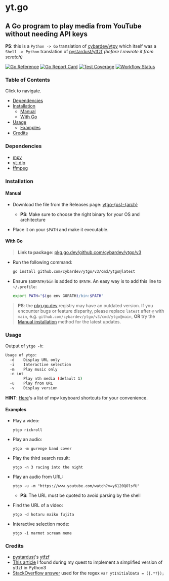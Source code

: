 # yt.go

## A Go program to play media from YouTube without needing API keys

**PS**: this is a `Python -> Go` translation of [cybardev/ytpy][ytpy] which itself was a `Shell -> Python` translation of [pystardust/ytfzf][ytfzf] _(before I rewrote it from scratch)_

[![Go Reference][reference_badge]][reference_link]
[![Go Report Card][go_report_badge]][go_report_link]
[![Test Coverage][coveralls_badge]][coveralls_link]
[![Workflow Status][workflows_badge]][workflows_link]

### Table of Contents

Click to navigate.

-   [Dependencies](#dependencies)
-   [Installation](#installation)
    -   [Manual](#manual)
    -   [With Go](#with-go)
-   [Usage](#usage)
    -   [Examples](#examples)
-   [Credits](#credits)

### Dependencies

-   [mpv][mpv]
-   [yt-dlp][ytdl]
-   [ffmpeg][ffmpeg]

### Installation

#### Manual

-   Download the file from the Releases page: [ytgo-{os}-{arch}][release]

    -   **PS**: Make sure to choose the right binary for your OS and architecture

-   Place it on your `$PATH` and make it executable.

#### With Go

> **Link to package**: [pkg.go.dev/github.com/cybardev/ytgo/v3][gopkg]

-   Run the following command:

    ```sh
    go install github.com/cybardev/ytgo/v3/cmd/ytgo@latest
    ```

-   Ensure `$GOPATH/bin` is added to `$PATH`. An easy way is to add this line to `~/.profile`:

    ```sh
    export PATH="$(go env GOPATH)/bin:$PATH"
    ```

> **PS**: the [pkg.go.dev][gopkg] registry may have an outdated version. If you encounter bugs or feature disparity, please replace `latest` after `@` with `main`, e.g. `github.com/cybardev/ytgo/v3/cmd/ytgo@main`, **OR** try the [Manual installation](#manual) method for the latest updates.

### Usage

Output of `ytgo -h`:

```sh
Usage of ytgo:
  -d	Display URL only
  -i	Interactive selection
  -m	Play music only
  -n int
    	Play nth media (default 1)
  -u	Play from URL
  -v	Display version
```

**HINT**: [Here][mpv_hotkeys]'s a list of mpv keyboard shortcuts for your convenience.

#### Examples

-   Play a video:

    `ytgo rickroll`

-   Play an audio:

    `ytgo -m gurenge band cover`

-   Play the third search result:

    `ytgo -n 3 racing into the night`

-   Play an audio from URL:

    `ytgo -u -m "https://www.youtube.com/watch?v=y6120QOlsfU"`

    -   **PS**: The URL must be quoted to avoid parsing by the shell

-   Find the URL of a video:

    `ytgo -d hotaru maiko fujita`

-   Interactive selection mode:

    `ytgo -i marmot scream meme`

### Credits

-   [pystardust][pystardust]'s [ytfzf][ytfzf]
-   [This article][article] I found during my quest to implement a simplified version of ytfzf in Python3
-   [StackOverflow answer][regex] used for the regex `var ytInitialData = ({.*?});`

<!-- Links -->

[ytpy]: https://github.com/cybardev/ytpy
[gopkg]: https://pkg.go.dev/github.com/cybardev/ytgo/v3
[release]: https://github.com/cybardev/ytgo/releases/tag/latest
[mpv]: https://github.com/mpv-player/mpv
[ytdl]: https://github.com/yt-dlp/yt-dlp
[ffmpeg]: https://github.com/FFmpeg/FFmpeg
[mpv_hotkeys]: https://defkey.com/mpv-media-player-shortcuts
[pystardust]: https://github.com/pystardust
[ytfzf]: https://github.com/pystardust/ytfzf
[article]: https://www.codeproject.com/articles/873060/python-search-youtube-for-video
[regex]: https://stackoverflow.com/a/68262735
[reference_link]: https://pkg.go.dev/github.com/cybardev/ytgo/v3/cmd/ytgo
[go_report_link]: https://goreportcard.com/report/github.com/cybardev/ytgo/v3
[coveralls_link]: https://coveralls.io/github/cybardev/ytgo
[workflows_link]: https://github.com/cybardev/ytgo/actions/workflows/release.yml
[reference_badge]: https://pkg.go.dev/badge/github.com/cybardev/ytgo/v3/cmd/ytgo.svg
[go_report_badge]: https://goreportcard.com/badge/github.com/cybardev/ytgo/v3?style=flat-square
[coveralls_badge]: https://img.shields.io/coveralls/github/cybardev/ytgo?style=flat-square
[workflows_badge]: https://github.com/cybardev/ytgo/actions/workflows/release.yml/badge.svg?style=flat-square
